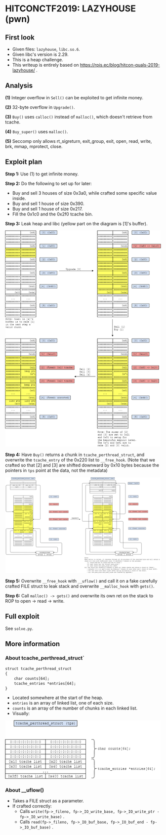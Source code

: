 # HITCONCTF2019: LAZYHOUSE (pwn)
## First look
- Given files: `lazyhouse`, `libc.so.6`.
- Given libc's version is 2.29.
- This is a heap challenge.
- This writeup is entirely based on https://rpis.ec/blog/hitcon-quals-2019-lazyhouse/ .
## Analysis
**(1)** Integer overflow in `Sell()` can be exploited to get infinite money.

**(2)** 32-byte overflow in `Upgrade()`.

**(3)** `Buy()` uses `calloc()` instead of `malloc()`, which doesn't retrieve from tcache.

**(4)** `Buy_super()` uses `malloc()`.

**(5)** Seccomp only allows rt_sigreturn, exit_group, exit, open, read, write, brk, mmap, mprotect, close.

## Exploit plan
**Step 1:** Use (1) to get infinite money.

**Step 2:** Do the following to set up for later:
- Buy and sell 3 houses of size 0x3a0, while crafted some specific value inside.
- Buy and sell 1 house of size 0x390.
- Buy and sell 1 house of size 0x217.
- Fill the 0x1c0 and the 0x2f0 tcache bin.

**Step 3:** Leak heap and libc (yellow part on the diagram is [1]'s buffer).


![leak](leak.png)


**Step 4:** Have `Buy()` returns a chunk in `tcache_perthread_struct`, and overwrite the `tcache_entry` of the 0x220 list to `__free_hook`. (Note that we crafted so that [2] and [3] are shifted downward by 0x10 bytes because the pointers in `tps` point at the data, not the metadata)


![feng shui](fengshui.png)


**Step 5:** Overwrite `__free_hook` with `__uflow()` and call it on a fake carefully crafted FILE struct to leak stack and overwrite `__malloc_hook` with `gets()`.

**Step 6:** Call `malloc() -> gets()` and overwrite its own ret on the stack to ROP to open -> read -> write.

## Full exploit
See `solve.py`.

## More information
### About tcache_perthread_struct`
```
struct tcache_perthread_struct
{
	char counts[64];
	tcache_entries *entries[64];
}
```
- Located somewhere at the start of the heap.
- `entries` is an array of linked list, one of each size.
- `counts` is an array of the number of chunks in each linked list.
- Visually:


![tcache](tcache.png)


### About __uflow()

* Takes a FILE struct as a parameter.
* If crafted correctly:
  * Calls `write(fp->_fileno, fp->_IO_write_base, fp->_IO_write_ptr - fp->_IO_write_base)` .
  * Calls `read(fp->_fileno, fp->_IO_buf_base, fp->_IO_buf_end - fp->_IO_buf_base)` .

